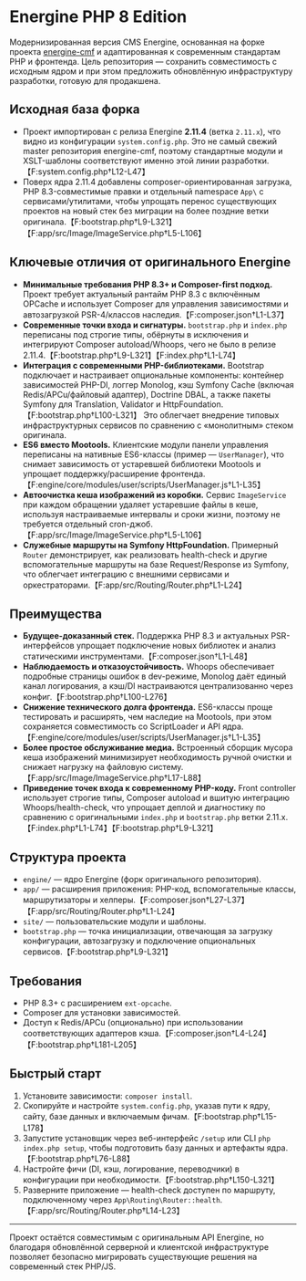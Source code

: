# Energine PHP 8 Edition

Модернизированная версия CMS Energine, основанная на форке проекта [energine-cmf](https://github.com/energine-cmf) и адаптированная к современным стандартам PHP и фронтенда. Цель репозитория — сохранить совместимость с исходным ядром и при этом предложить обновлённую инфраструктуру разработки, готовую для продакшена.

## Исходная база форка
- Проект импортирован с релиза Energine **2.11.4** (ветка `2.11.x`), что видно из конфигурации `system.config.php`. Это не самый свежий master репозитория energine-cmf, поэтому стандартные модули и XSLT-шаблоны соответствуют именно этой линии разработки.【F:system.config.php†L12-L47】
- Поверх ядра 2.11.4 добавлены composer-ориентированная загрузка, PHP 8.3-совместимые правки и отдельный namespace `App\` с сервисами/утилитами, чтобы упрощать перенос существующих проектов на новый стек без миграции на более поздние ветки оригинала.【F:bootstrap.php†L9-L321】【F:app/src/Image/ImageService.php†L5-L106】

## Ключевые отличия от оригинального Energine
- **Минимальные требования PHP 8.3+ и Composer-first подход.** Проект требует актуальный рантайм PHP 8.3 с включённым OPCache и использует Composer для управления зависимостями и автозагрузкой PSR-4/классов наследия.【F:composer.json†L1-L37】
- **Современные точки входа и сигнатуры.** `bootstrap.php` и `index.php` переписаны под строгие типы, обёрнуты в исключения и интегрируют Composer autoload/Whoops, чего не было в релизе 2.11.4.【F:bootstrap.php†L9-L321】【F:index.php†L1-L74】
- **Интеграция с современными PHP-библиотеками.** Bootstrap подключает и настраивает опциональные компоненты: контейнер зависимостей PHP-DI, логгер Monolog, кэш Symfony Cache (включая Redis/APCu/файловый адаптер), Doctrine DBAL, а также пакеты Symfony для Translation, Validator и HttpFoundation.【F:bootstrap.php†L100-L321】 Это облегчает внедрение типовых инфраструктурных сервисов по сравнению с «монолитным» стеком оригинала.
- **ES6 вместо Mootools.** Клиентские модули панели управления переписаны на нативные ES6-классы (пример — `UserManager`), что снимает зависимость от устаревшей библиотеки Mootools и упрощает поддержку/расширение фронтенда.【F:engine/core/modules/user/scripts/UserManager.js†L1-L35】
- **Автоочистка кеша изображений из коробки.** Сервис `ImageService` при каждом обращении удаляет устаревшие файлы в кеше, используя настраиваемые интервалы и сроки жизни, поэтому не требуется отдельный cron-джоб.【F:app/src/Image/ImageService.php†L5-L106】
- **Служебные маршруты на Symfony HttpFoundation.** Примерный `Router` демонстрирует, как реализовать health-check и другие вспомогательные маршруты на базе Request/Response из Symfony, что облегчает интеграцию с внешними сервисами и оркестраторами.【F:app/src/Routing/Router.php†L1-L24】

## Преимущества
- **Будущее-доказанный стек.** Поддержка PHP 8.3 и актуальных PSR-интерфейсов упрощает подключение новых библиотек и анализ статическими инструментами.【F:composer.json†L1-L48】
- **Наблюдаемость и отказоустойчивость.** Whoops обеспечивает подробные страницы ошибок в dev-режиме, Monolog даёт единый канал логирования, а кэш/DI настраиваются централизованно через конфиг.【F:bootstrap.php†L100-L276】
- **Снижение технического долга фронтенда.** ES6-классы проще тестировать и расширять, чем наследие на Mootools, при этом сохраняется совместимость со ScriptLoader и API ядра.【F:engine/core/modules/user/scripts/UserManager.js†L1-L35】
- **Более простое обслуживание медиа.** Встроенный сборщик мусора кеша изображений минимизирует необходимость ручной очистки и снижает нагрузку на файловую систему.【F:app/src/Image/ImageService.php†L17-L88】
- **Приведение точек входа к современному PHP-коду.** Front controller использует строгие типы, Composer autoload и вшитую интеграцию Whoops/health-check, что упрощает деплой и диагностику по сравнению с оригинальными `index.php` и `bootstrap.php` ветки 2.11.x.【F:index.php†L1-L74】【F:bootstrap.php†L9-L321】

## Структура проекта
- `engine/` — ядро Energine (форк оригинального репозитория).
- `app/` — расширения приложения: PHP-код, вспомогательные классы, маршрутизаторы и хелперы.【F:composer.json†L27-L37】【F:app/src/Routing/Router.php†L1-L24】
- `site/` — пользовательские модули и шаблоны.
- `bootstrap.php` — точка инициализации, отвечающая за загрузку конфигурации, автозагрузку и подключение опциональных сервисов.【F:bootstrap.php†L9-L321】

## Требования
- PHP 8.3+ с расширением `ext-opcache`.
- Composer для установки зависимостей.
- Доступ к Redis/APCu (опционально) при использовании соответствующих адаптеров кэша.【F:composer.json†L4-L24】【F:bootstrap.php†L181-L205】

## Быстрый старт
1. Установите зависимости: `composer install`.
2. Скопируйте и настройте `system.config.php`, указав пути к ядру, сайту, базе данных и включаемым фичам.【F:bootstrap.php†L15-L178】
3. Запустите установщик через веб-интерфейс `/setup` или CLI `php index.php setup`, чтобы подготовить базу данных и артефакты ядра.【F:bootstrap.php†L76-L88】
4. Настройте фичи (DI, кэш, логирование, переводчики) в конфигурации при необходимости.【F:bootstrap.php†L150-L321】
5. Разверните приложение — health-check доступен по маршруту, подключенному через `App\Routing\Router::health`.【F:app/src/Routing/Router.php†L14-L23】

---

Проект остаётся совместимым с оригинальным API Energine, но благодаря обновлённой серверной и клиентской инфраструктуре позволяет безопасно мигрировать существующие решения на современный стек PHP/JS.
